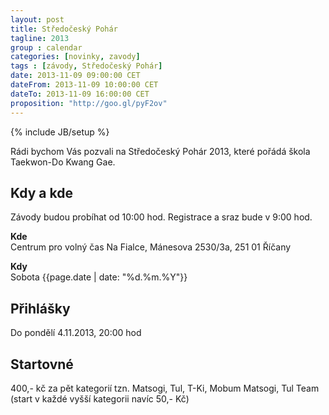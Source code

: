 ```yaml
---
layout: post
title: Středočeský Pohár
tagline: 2013
group : calendar
categories: [novinky, zavody]
tags : [závody, Středočeský Pohár]
date: 2013-11-09 09:00:00 CET
dateFrom: 2013-11-09 10:00:00 CET
dateTo: 2013-11-09 16:00:00 CET
proposition: "http://goo.gl/pyF2ov"
---
```

{% include JB/setup %}

Rádi bychom Vás pozvali na Středočeský Pohár 2013, které pořádá škola Taekwon-Do Kwang Gae.

## Kdy a kde

Závody budou probíhat od 10:00 hod. Registrace a sraz bude v 9:00 hod.

**Kde**  
Centrum pro volný čas Na Fialce, Mánesova 2530/3a, 251 01 Říčany

**Kdy**  
Sobota {{page.date | date: "%d.%m.%Y"}}

## Přihlášky

Do pondělí 4.11.2013, 20:00 hod

## Startovné

400,- kč za pět kategorií tzn. Matsogi, Tul, T-Ki, Mobum Matsogi, Tul Team (start v každé vyšší kategorii navíc 50,- Kč)
